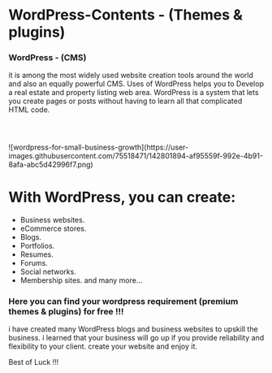# WordPress-Contents - (Themes & plugins)

### WordPress - (CMS)
it is among the most widely used website creation tools around the world and also an equally powerful CMS. Uses of WordPress helps you to Develop a real estate and property listing web area. WordPress is a system that lets you create pages or posts without having to learn all that complicated HTML code.


#
<br>
![wordpress-for-small-business-growth](https://user-images.githubusercontent.com/75518471/142801894-af95559f-992e-4b91-8afa-abc5d42996f7.png)
<br>

# With WordPress, you can create:
- Business websites.
- eCommerce stores.
- Blogs.
- Portfolios.
- Resumes.
- Forums.
- Social networks.
- Membership sites.
and many more...

### Here you can find your wordpress requirement (premium themes & plugins) for free !!!

i have created many WordPress blogs and business websites to upskill the business. i learned that your business will go up if you provide reliability and flexibility to your client. create your website and enjoy it.

Best of Luck !!!
